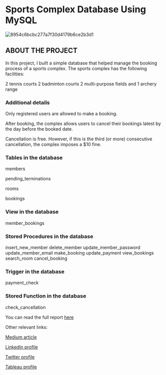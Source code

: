 # Sports Complex Database Using MySQL
![8954c6bcbc277a7f30d4179b6ce2b3d1](https://user-images.githubusercontent.com/78403762/190867531-265a98e8-4017-41cc-8344-07f361608669.jpg)

## ABOUT THE PROJECT
In this project, I built a simple database that helped manage the booking process of a sports complex. The sports complex has the following facilities:

2 tennis courts
2 badminton courts
2 multi-purpose fields and
1 archery range

### Additional details
Only registered users are allowed to make a booking.

After booking, the complex allows users to cancel their bookings latest by the day before the booked date.

Cancellation is free. However, if this is the third (or more) consecutive cancellation, the complex imposes a $10 fine.

### Tables in the database
members

pending_terminations

rooms

bookings

### View in the database
member_bookings

### Stored Procedures in the database
insert_new_member
delete_member
update_member_password
update_member_email
make_booking
update_payment
view_bookings
search_room
cancel_booking

### Trigger in the database
payment_check

### Stored Function in the database
check_cancellation

You can read the full report [here](https://medium.com/@tundeakeredolu/sports-complex-database-using-mysql-6b67d7abd571) 


Other relevant links:

[Medium article](https://medium.com/@tundeakeredolu/sports-complex-database-using-mysql-6b67d7abd571)

[LinkedIn profile](https://www.linkedin.com/in/babatunde-akeredolu/)

[Twitter profile](https://twitter.com/tundeakeredolu1)

[Tableau profile](https://public.tableau.com/app/profile/babatunde.akeredolu)

